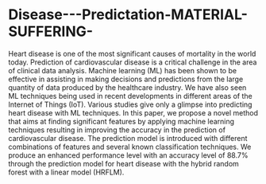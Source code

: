 # Disease---Predictation-MATERIAL-SUFFERING-
Heart disease is one of the most significant causes of mortality in the world today. Prediction of cardiovascular disease is a critical challenge in the area of clinical data analysis. Machine learning (ML) has been shown to be effective in assisting in making decisions and predictions from the large quantity of data produced by the healthcare industry. We have also seen ML techniques being used in recent developments in different areas of the Internet of Things (IoT). Various studies give only a glimpse into predicting heart disease with ML techniques. In this paper, we propose a novel method that aims at finding significant features by applying machine learning techniques resulting in improving the accuracy in the prediction of cardiovascular disease. The prediction model is introduced with different combinations of features and several known classification techniques. We produce an enhanced performance level with an accuracy level of 88.7% through the prediction model for heart disease with the hybrid random forest with a linear model (HRFLM).

